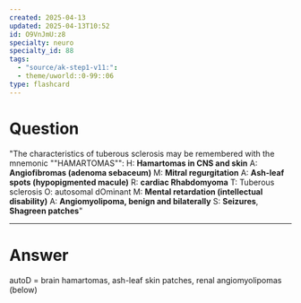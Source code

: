 ```yaml
---
created: 2025-04-13
updated: 2025-04-13T10:52
id: O9VnJmU:z8
specialty: neuro
specialty_id: 88
tags:
  - "source/ak-step1-v11:": 
  - theme/uworld::0-99::06
type: flashcard
---
```


# Question
"The characteristics of tuberous sclerosis may be remembered with the mnemonic ""HAMARTOMAS"":    H: **Hamartomas in CNS and skin** A: **Angiofibromas (adenoma sebaceum)** M: **Mitral regurgitation**  A: **Ash-leaf spots (hypopigmented macule)** R: **cardiac Rhabdomyoma** T: Tuberous sclerosis O: autosomal dOminant M: **Mental retardation (intellectual disability)** A: **Angiomyolipoma, benign and bilaterally**  S: **Seizures**, **Shagreen patches**"

---

# Answer
autoD = brain hamartomas, ash-leaf skin patches, renal angiomyolipomas (below)